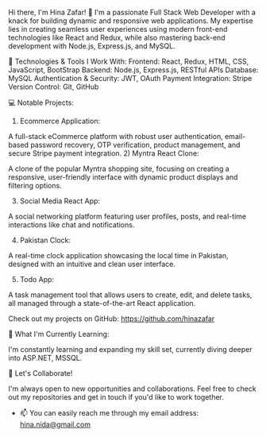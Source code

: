 Hi there, I'm Hina Zafar! 👋
I'm a passionate Full Stack Web Developer with a knack for building dynamic and responsive web applications. My expertise lies in creating seamless user experiences using modern front-end technologies like React and Redux, while also mastering back-end development with Node.js, Express.js, and MySQL.

🔧 Technologies & Tools I Work With:
Frontend: React, Redux, HTML, CSS, JavaScript, BootStrap
Backend: Node.js, Express.js, RESTful APIs
Database: MySQL
Authentication & Security: JWT, OAuth
Payment Integration: Stripe
Version Control: Git, GitHub

💻 Notable Projects:

1) Ecommerce Application:

A full-stack eCommerce platform with robust user authentication, email-based password recovery, OTP verification, product management, and secure Stripe payment integration.
2) Myntra React Clone:

A clone of the popular Myntra shopping site, focusing on creating a responsive, user-friendly interface with dynamic product displays and filtering options.

3) Social Media React App:

A social networking platform featuring user profiles, posts, and real-time interactions like chat and notifications.

4) Pakistan Clock:

A real-time clock application showcasing the local time in Pakistan, designed with an intuitive and clean user interface.

5) Todo App:

A task management tool that allows users to create, edit, and delete tasks, all managed through a state-of-the-art React application.

Check out my projects on GitHub: https://github.com/hinazafar

🌱 What I'm Currently Learning:

I'm constantly learning and expanding my skill set, currently diving deeper into ASP.NET, MSSQL.

🚀 Let's Collaborate!

I'm always open to new opportunities and collaborations. Feel free to check out my repositories and get in touch if you'd like to work together.

- 📫 You can easily reach me through my email address: hina.nida@gmail.com

<!---
hinazafar/hinazafar is a ✨ special ✨ repository because its `README.md` (this file) appears on your GitHub profile.
You can click the Preview link to take a look at your changes.
--->
